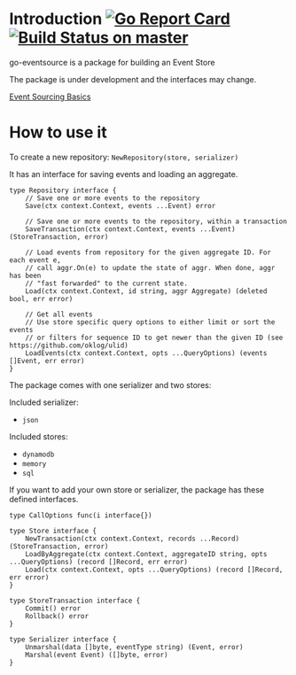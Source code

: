 # Introduction [![Go Report Card](https://goreportcard.com/badge/github.com/SKF/go-eventsource)](https://goreportcard.com/report/github.com/SKF/go-eventsource) [![Build Status on master](https://travis-ci.org/SKF/go-eventsource.svg?branch=master)](https://travis-ci.org/SKF/go-eventsource)

go-eventsource is a package for building an Event Store

The package is under development and the interfaces may change.

[Event Sourcing Basics](http://eventstore.org.s3-website.eu-west-2.amazonaws.com/docs/event-sourcing-basics)

# How to use it

To create a new repository:
`NewRepository(store, serializer)`

It has an interface for saving events and loading an aggregate.

```
type Repository interface {
	// Save one or more events to the repository
	Save(ctx context.Context, events ...Event) error

	// Save one or more events to the repository, within a transaction
	SaveTransaction(ctx context.Context, events ...Event) (StoreTransaction, error)

	// Load events from repository for the given aggregate ID. For each event e,
	// call aggr.On(e) to update the state of aggr. When done, aggr has been
	// "fast forwarded" to the current state.
	Load(ctx context.Context, id string, aggr Aggregate) (deleted bool, err error)

	// Get all events
	// Use store specific query options to either limit or sort the events
	// or filters for sequence ID to get newer than the given ID (see https://github.com/oklog/ulid)
	LoadEvents(ctx context.Context, opts ...QueryOptions) (events []Event, err error)
}
```

The package comes with one serializer and two stores:

Included serializer:

- `json`

Included stores:

- `dynamodb`
- `memory`
- `sql`

If you want to add your own store or serializer, the package has these defined interfaces.

```
type CallOptions func(i interface{})

type Store interface {
	NewTransaction(ctx context.Context, records ...Record) (StoreTransaction, error)
	LoadByAggregate(ctx context.Context, aggregateID string, opts ...QueryOptions) (record []Record, err error)
	Load(ctx context.Context, opts ...QueryOptions) (record []Record, err error)
}

type StoreTransaction interface {
	Commit() error
	Rollback() error
}
```

```
type Serializer interface {
	Unmarshal(data []byte, eventType string) (Event, error)
	Marshal(event Event) ([]byte, error)
}
```
